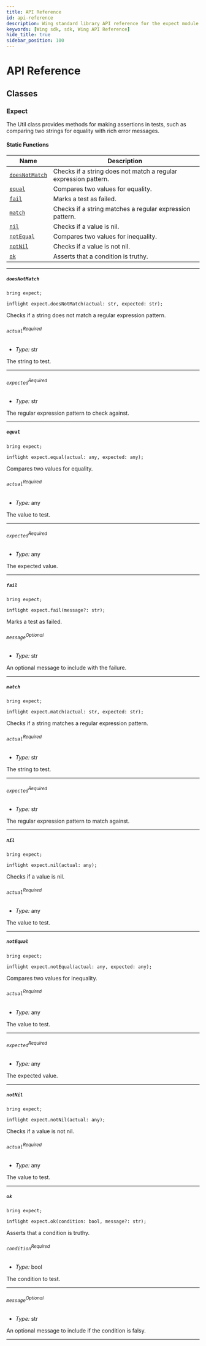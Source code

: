 ```yaml
---
title: API Reference
id: api-reference
description: Wing standard library API reference for the expect module
keywords: [Wing sdk, sdk, Wing API Reference]
hide_title: true
sidebar_position: 100
---
```


<!-- This file is automatically generated. Do not edit manually. -->
# API Reference <a name="API Reference" id="api-reference"></a>


## Classes <a name="Classes" id="Classes"></a>

### Expect <a name="Expect" id="@winglang/sdk.expect.Util"></a>

The Util class provides methods for making assertions in tests, such as comparing two strings for equality with rich error messages.


#### Static Functions <a name="Static Functions" id="Static Functions"></a>

| **Name** | **Description** |
| --- | --- |
| <code><a href="#@winglang/sdk.expect.Util.doesNotMatch">doesNotMatch</a></code> | Checks if a string does not match a regular expression pattern. |
| <code><a href="#@winglang/sdk.expect.Util.equal">equal</a></code> | Compares two values for equality. |
| <code><a href="#@winglang/sdk.expect.Util.fail">fail</a></code> | Marks a test as failed. |
| <code><a href="#@winglang/sdk.expect.Util.match">match</a></code> | Checks if a string matches a regular expression pattern. |
| <code><a href="#@winglang/sdk.expect.Util.nil">nil</a></code> | Checks if a value is nil. |
| <code><a href="#@winglang/sdk.expect.Util.notEqual">notEqual</a></code> | Compares two values for inequality. |
| <code><a href="#@winglang/sdk.expect.Util.notNil">notNil</a></code> | Checks if a value is not nil. |
| <code><a href="#@winglang/sdk.expect.Util.ok">ok</a></code> | Asserts that a condition is truthy. |

---

##### `doesNotMatch` <a name="doesNotMatch" id="@winglang/sdk.expect.Util.doesNotMatch"></a>

```wing
bring expect;

inflight expect.doesNotMatch(actual: str, expected: str);
```

Checks if a string does not match a regular expression pattern.

###### `actual`<sup>Required</sup> <a name="actual" id="@winglang/sdk.expect.Util.doesNotMatch.parameter.actual"></a>

- *Type:* str

The string to test.

---

###### `expected`<sup>Required</sup> <a name="expected" id="@winglang/sdk.expect.Util.doesNotMatch.parameter.expected"></a>

- *Type:* str

The regular expression pattern to check against.

---

##### `equal` <a name="equal" id="@winglang/sdk.expect.Util.equal"></a>

```wing
bring expect;

inflight expect.equal(actual: any, expected: any);
```

Compares two values for equality.

###### `actual`<sup>Required</sup> <a name="actual" id="@winglang/sdk.expect.Util.equal.parameter.actual"></a>

- *Type:* any

The value to test.

---

###### `expected`<sup>Required</sup> <a name="expected" id="@winglang/sdk.expect.Util.equal.parameter.expected"></a>

- *Type:* any

The expected value.

---

##### `fail` <a name="fail" id="@winglang/sdk.expect.Util.fail"></a>

```wing
bring expect;

inflight expect.fail(message?: str);
```

Marks a test as failed.

###### `message`<sup>Optional</sup> <a name="message" id="@winglang/sdk.expect.Util.fail.parameter.message"></a>

- *Type:* str

An optional message to include with the failure.

---

##### `match` <a name="match" id="@winglang/sdk.expect.Util.match"></a>

```wing
bring expect;

inflight expect.match(actual: str, expected: str);
```

Checks if a string matches a regular expression pattern.

###### `actual`<sup>Required</sup> <a name="actual" id="@winglang/sdk.expect.Util.match.parameter.actual"></a>

- *Type:* str

The string to test.

---

###### `expected`<sup>Required</sup> <a name="expected" id="@winglang/sdk.expect.Util.match.parameter.expected"></a>

- *Type:* str

The regular expression pattern to match against.

---

##### `nil` <a name="nil" id="@winglang/sdk.expect.Util.nil"></a>

```wing
bring expect;

inflight expect.nil(actual: any);
```

Checks if a value is nil.

###### `actual`<sup>Required</sup> <a name="actual" id="@winglang/sdk.expect.Util.nil.parameter.actual"></a>

- *Type:* any

The value to test.

---

##### `notEqual` <a name="notEqual" id="@winglang/sdk.expect.Util.notEqual"></a>

```wing
bring expect;

inflight expect.notEqual(actual: any, expected: any);
```

Compares two values for inequality.

###### `actual`<sup>Required</sup> <a name="actual" id="@winglang/sdk.expect.Util.notEqual.parameter.actual"></a>

- *Type:* any

The value to test.

---

###### `expected`<sup>Required</sup> <a name="expected" id="@winglang/sdk.expect.Util.notEqual.parameter.expected"></a>

- *Type:* any

The expected value.

---

##### `notNil` <a name="notNil" id="@winglang/sdk.expect.Util.notNil"></a>

```wing
bring expect;

inflight expect.notNil(actual: any);
```

Checks if a value is not nil.

###### `actual`<sup>Required</sup> <a name="actual" id="@winglang/sdk.expect.Util.notNil.parameter.actual"></a>

- *Type:* any

The value to test.

---

##### `ok` <a name="ok" id="@winglang/sdk.expect.Util.ok"></a>

```wing
bring expect;

inflight expect.ok(condition: bool, message?: str);
```

Asserts that a condition is truthy.

###### `condition`<sup>Required</sup> <a name="condition" id="@winglang/sdk.expect.Util.ok.parameter.condition"></a>

- *Type:* bool

The condition to test.

---

###### `message`<sup>Optional</sup> <a name="message" id="@winglang/sdk.expect.Util.ok.parameter.message"></a>

- *Type:* str

An optional message to include if the condition is falsy.

---





